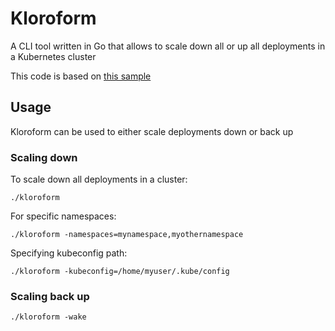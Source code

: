 # Kloroform

A CLI tool written in Go that allows to scale down all or up all deployments in a Kubernetes cluster

This code is based on [this sample](https://github.com/kubernetes/client-go/tree/master/examples/out-of-cluster-client-configuration)

## Usage

Kloroform can be used to either scale deployments down or back up

### Scaling down

To scale down all deployments in a cluster:

```
./kloroform
```

For specific namespaces:

```
./kloroform -namespaces=mynamespace,myothernamespace
```

Specifying kubeconfig path:

```
./kloroform -kubeconfig=/home/myuser/.kube/config
```

### Scaling back up

```
./kloroform -wake
```
